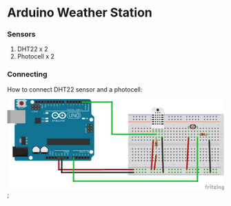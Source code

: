 # Arduino Weather Station

### Sensors
1. DHT22 x 2
2. Photocell x 2

### Connecting
How to connect DHT22 sensor and a photocell:

![Image of Yaktocat](/public/weather_station_bb.png);
